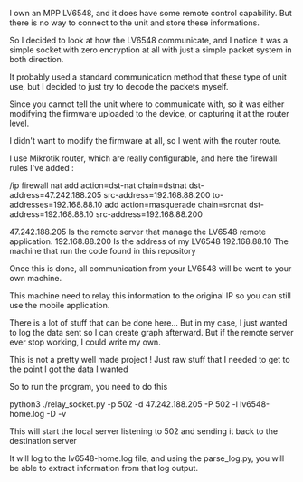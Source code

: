 I own an MPP LV6548, and it does have some remote control capability.  But there is no way to connect to the unit and store these informations.

So I decided to look at how the LV6548 communicate, and I notice it was a simple socket with zero encryption at all with just a simple packet system in both direction.

It probably used a standard communication method that these type of unit use, but I decided to just try to decode the packets myself.

Since you cannot tell the unit where to communicate with, so it was either modifying the firmware uploaded to the device, or capturing it at the router level.

I didn't want to modify the firmware at all, so I went with the router route.

I use Mikrotik router, which are really configurable, and here the firewall rules I've added :



/ip firewall nat
add action=dst-nat chain=dstnat dst-address=47.242.188.205 src-address=192.168.88.200 to-addresses=192.168.88.10
add action=masquerade chain=srcnat dst-address=192.168.88.10 src-address=192.168.88.200

47.242.188.205 Is the remote server that manage the LV6548 remote application.
192.168.88.200 Is the address of my LV6548 
192.168.88.10 The machine that run the code found in this repository

Once this is done, all communication from your LV6548 will be went to your own machine.

This machine need to relay this information to the original IP so you can still use the mobile application.

There is a lot of stuff that can be done here... But in my case, I just wanted to log the data sent so I can create graph afterward.  But if the remote server ever stop working, I could write my own.


This is not a pretty well made project !  Just raw stuff that I needed to get to the point I got the data I wanted

So to run the program, you need to do this

python3 ./relay_socket.py -p 502 -d 47.242.188.205 -P 502 -l lv6548-home.log -D -v

This will start the local server listening to 502 and sending it back to the destination server

It will log to the lv6548-home.log file, and using the parse_log.py, you will be able to extract information from that log output.
